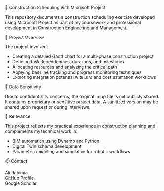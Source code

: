 

📅 Construction Scheduling with Microsoft Project

This repository documents a construction scheduling exercise developed using Microsoft Project as part of my coursework and professional development in Construction Engineering and Management.

🧠 Project Overview

The project involved:

- Creating a detailed Gantt chart for a multi-phase construction project  
- Defining task dependencies, durations, and milestones  
- Allocating resources and analyzing the critical path  
- Applying baseline tracking and progress monitoring techniques  
- Exploring integration potential with BIM and cost estimation workflows

🔐 Data Sensitivity

Due to confidentiality concerns, the original .mpp file is not publicly shared. It contains proprietary or sensitive project data. A sanitized version may be shared upon request or during interviews.

📌 Relevance

This project reflects my practical experience in construction planning and complements my technical work in:

- BIM automation using Dynamo and Python  
- Digital Twin schema development  
- Parametric modeling and simulation for robotic workflows

📫 Contact

Ali Rahimia  
GitHub Profile  
Google Scholar
